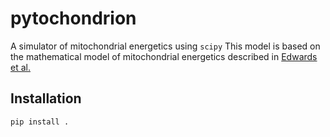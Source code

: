 # pytochondrion

A simulator of mitochondrial energetics using `scipy`
This model is based on the mathematical model of mitochondrial energetics described in [Edwards et al.]()

## Installation
```[bash]
pip install .
```
